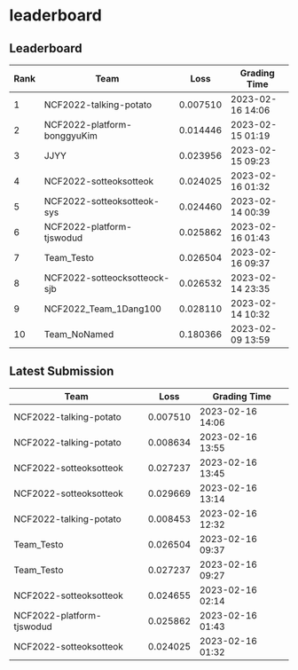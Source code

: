 
# leaderboard
## Leaderboard
|Rank|Team|Loss|Grading Time|
|----|----|----|------------|
|1|NCF2022-talking-potato|0.007510|2023-02-16 14:06|
|2|NCF2022-platform-bonggyuKim|0.014446|2023-02-15 01:19|
|3|JJYY|0.023956|2023-02-15 09:23|
|4|NCF2022-sotteoksotteok|0.024025|2023-02-16 01:32|
|5|NCF2022-sotteoksotteok-sys|0.024460|2023-02-14 00:39|
|6|NCF2022-platform-tjswodud|0.025862|2023-02-16 01:43|
|7|Team_Testo|0.026504|2023-02-16 09:37|
|8|NCF2022-sotteocksotteock-sjb|0.026532|2023-02-14 23:35|
|9|NCF2022_Team_1Dang100|0.028110|2023-02-14 10:32|
|10|Team_NoNamed|0.180366|2023-02-09 13:59|

## Latest Submission
|Team|Loss|Grading Time|
|----|----|------------|
|NCF2022-talking-potato|0.007510|2023-02-16 14:06|
|NCF2022-talking-potato|0.008634|2023-02-16 13:55|
|NCF2022-sotteoksotteok|0.027237|2023-02-16 13:45|
|NCF2022-sotteoksotteok|0.029669|2023-02-16 13:14|
|NCF2022-talking-potato|0.008453|2023-02-16 12:32|
|Team_Testo|0.026504|2023-02-16 09:37|
|Team_Testo|0.027237|2023-02-16 09:27|
|NCF2022-sotteoksotteok|0.024655|2023-02-16 02:14|
|NCF2022-platform-tjswodud|0.025862|2023-02-16 01:43|
|NCF2022-sotteoksotteok|0.024025|2023-02-16 01:32|
